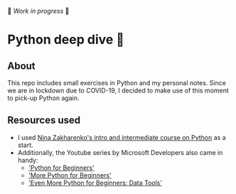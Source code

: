 🔧 _Work in progress_ 🔧

# Python deep dive :snake:

## About

This repo includes small exercises in Python and my personal notes. Since we are in lockdown due to COVID-19, I decided to make use of this moment to pick-up Python again.

## Resources used

- I used [Nina Zakharenko's intro and intermediate course on Python](https://www.learnpython.dev/01-introduction/) as a start.
- Additionally, the Youtube series by Microsoft Developers also came in handy:
  - ['Python for Beginners'](https://www.youtube.com/playlist?list=PLlrxD0HtieHhS8VzuMCfQD4uJ9yne1mE6)
  - ['More Python for Beginners'](https://www.youtube.com/watch?v=xYDnHi0u6_c&list=PLlrxD0HtieHiXd-nEby-TMCoUNwhbLUnj)
  - ['Even More Python for Beginners: Data Tools'](https://www.youtube.com/watch?v=D8OaGUYkHTE&list=PLlrxD0HtieHhHnCUVtR8UHS7eLl33zfJ-)
